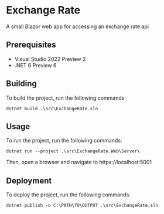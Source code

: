 # Exchange Rate

A small Blazor web app for accessing an exchange rate api

## Prerequisites
- Visual Studio 2022 Preview 2
- .NET 6 Preview 6

## Building
To build the project, run the following commands:
```
dotnet build .\src\ExchangeRate.sln
```

## Usage
To run the project, run the following commands:
```
dotnet run --project .\src\ExchangeRate.Web\Server\
```

Then, open a browser and navigate to https://localhost:5001

## Deployment
To deploy the project, run the following commands:
```
dotnet publish -o C:\PATH\TO\OUTPUT .\src\ExchangeRate.sln
```
